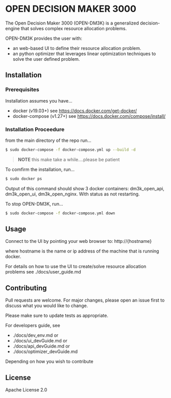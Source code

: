# OPEN DECISION MAKER 3000

The Open Decision Maker 3000 (OPEN-DM3K) is a generalized decision-engine that solves complex resource allocation problems. 

OPEN-DM3K provides the user with:

- an web-based UI to define their resource allocation problem.
- an python optimizer that leverages linear optimization techniques to solve the user defined problem.

## Installation

### Prerequisites

Installation assumes you have...

- docker (v19.03+)  see https://docs.docker.com/get-docker/
- docker-compose (v1.27+)  see https://docs.docker.com/compose/install/

### Installation Proceedure

from the main directory of the repo run...
```bash
$ sudo docker-compose -f docker-compose.yml up --build -d
```

> **NOTE** this make take a while....please be patient

To comfirm the installation, run...
```bash
$ sudo docker ps
```
Output of this command should show 3 docker containers: dm3k_open_api, dm3k_open_ui, dm3k_open_nginx.  With status as not restarting.


To stop OPEN-DM3K, run...
```bash
$ sudo docker-compose -f docker-compose.yml down
```

## Usage

Connect to the UI by pointing your web browser to:  http://{hostname} 

where hostname is the name or ip address of the machine that is running docker.

For details on how to use the UI to create/solve resource allocation problems see ./docs/user_guide.md

## Contributing

Pull requests are welcome. For major changes, please open an issue first to discuss what you would like to change.

Please make sure to update tests as appropriate.

For developers guide, see 

- ./docs/dev_env.md or
- ./docs/ui_devGuide.md  or
- ./docs/api_devGuide.md or 
- ./docs/optimizer_devGuide.md

Depending on how you wish to contribute

## License

Apache License 2.0
